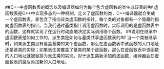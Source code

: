 ##C++中虚函数表的概念以及编译器如何为每个包含虚函数的类生成该表的##
虚函数表是C++中实现多态的一种机制。定义了虚函数的类，C++编译器就会生成一个虚函数表。表包含了指向该类虚函数的指针。每个类的对象都有一个隐藏的指向虚函数表的指针。当我们通过基类指针调用虚函数时，实际调用的是虚函数表中的函数，这样就实现了在运行时动态地决定实际调用哪个函数。
##说明在继承中虚函数表是如何工作的，派生类是如何与基类共享虚函数表的##
当一个类被继承时，如果派生类没有覆盖基类的某个虚函数，那么在虚函数表中该函数的入口地址还是基类的实现；如果派生类覆盖了基类的某个虚函数，那么在虚函数表中该函数的入口地址就被替换为派生类的实现。对于派生类新添加的虚函数，编译器会在虚函数表的最后添加新的入口地址。
